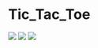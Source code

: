 # Tic_Tac_Toe
<img src = "img/MainScreen">
<img src = "img/GameScreen">
<img src = "img/ScoreCount">
